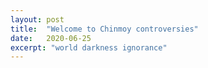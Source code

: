 ```yaml
---
layout: post
title:  "Welcome to Chinmoy controversies"
date:   2020-06-25
excerpt: "world darkness ignorance"
---
```

